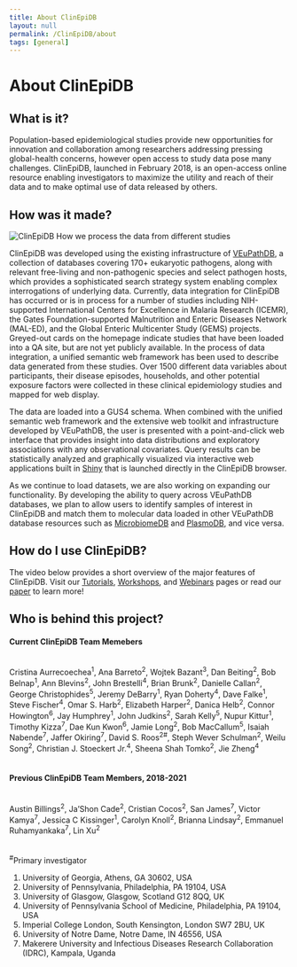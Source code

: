 ```yaml
---
title: About ClinEpiDB
layout: null
permalink: /ClinEpiDB/about
tags: [general]
---
```


<div id="ce-static-content">
  <h1>About ClinEpiDB</h1>

  <h2 id="what-is-it">What is it?</h2>
    <div>
      <p>Population-based epidemiological studies provide new opportunities for innovation and collaboration among researchers addressing pressing global-health concerns, however open access to study data pose many challenges. ClinEpiDB, launched in February 2018, is an open-access online resource enabling investigators to maximize the utility and reach of their data and to make optimal use of data released by others.
      </p>
    </div>

  <h2 id="how-was-it-made">How was it made?</h2>
  <div>
    <div>
      <img alt="ClinEpiDB How we process the data from different studies" src="/a/images/ClinEpiDB/ClinEpi_About_page_data_processing.png" />
    </div>
    <p>ClinEpiDB was developed using the existing infrastructure of <a target="_blank" href="https://veupathdb.org">VEuPathDB</a>, a collection of databases covering 170+ eukaryotic pathogens, along with relevant free-living and non-pathogenic species and select pathogen hosts, which provides a sophisticated search strategy system enabling complex interrogations of underlying data. Currently, data integration for ClinEpiDB has occurred or is in process for a number of studies including NIH-supported International Centers for Excellence in Malaria Research (ICEMR), the Gates Foundation-supported Malnutrition and Enteric Diseases Network (MAL-ED), and the Global Enteric Multicenter Study (GEMS) projects. Greyed-out cards on the homepage indicate studies that have been loaded into a QA site, but are not yet publicly available. In the process of data integration, a unified semantic web framework has been used to describe data generated from these studies. Over 1500 different data variables about participants, their disease episodes, households, and other potential exposure factors were collected in these clinical epidemiology studies and mapped for web display.
    </p>
    <p>The data are loaded into a GUS4 schema. When combined with the unified semantic web framework and the extensive web toolkit and infrastructure developed by VEuPathDB, the user is presented with a point-and-click web interface that provides insight into data distributions and exploratory associations with any observational covariates. Query results can be statistically analyzed and graphically visualized via interactive web applications built in <a target="_blank" href="https://shiny.rstudio.com">Shiny</a> that is launched directly in the ClinEpiDB browser.
    </p>
    <p>As we continue to load datasets, we are also working on expanding our functionality. By developing the ability to query across VEuPathDB databases, we plan to allow users to identify samples of interest in ClinEpiDB and match them to molecular data loaded in other VEuPathDB database resources such as <a target="_blank" href="http://microbiomedb.org">MicrobiomeDB</a> and <a target="_blank" href="http://plasmodb.org">PlasmoDB</a>, and vice versa.
    </p>
  </div>

  <h2 id="how-do-i-use-site">How do I use ClinEpiDB?</h2>
  <div>
     <!--    "{{ '/resources.html' | relative_url }}"    -->
     <!--   "/a/app/community/ClinEpiDB/resources.html"  -->
    <p>The video below provides a short overview of the major features of ClinEpiDB. Visit our <a target="_blank" href="/a/app/static-content/ClinEpiDB/tutorials.html">Tutorials</a>, <a target="_blank" href="/a/app/static-content/ClinEpiDB/workshops.html">Workshops</a>, and <a target="_blank" href="/a/app/static-content/ClinEpiDB/webinars.html">Webinars</a> pages or read our <a target="_blank" href="https://gatesopenresearch.org/articles/3-1661">paper</a> to learn more!</p>
    </div>

  <h2 id="who-is-behind-this-project">Who is behind this project?</h2>
  <div>
    <h4>Current ClinEpiDB Team Memebers</h4><br>
      <div>
        Cristina Aurrecoechea<sup>1</sup>, 
        Ana Barreto<sup>2</sup>, 
        Wojtek Bazant<sup>3</sup>, 
        Dan Beiting<sup>2</sup>, 
        Bob Belnap<sup>1</sup>, 
        Ann Blevins<sup>2</sup>, 
        John Brestelli<sup>4</sup>, 
        Brian Brunk<sup>2</sup>, 
        Danielle Callan<sup>2</sup>, 
        George Christophides<sup>5</sup>, 
        Jeremy DeBarry<sup>1</sup>, 
        Ryan Doherty<sup>4</sup>, 
        Dave Falke<sup>1</sup>, 
        Steve Fischer<sup>4</sup>, 
        Omar S. Harb<sup>2</sup>, 
        Elizabeth Harper<sup>2</sup>, 
        Danica Helb<sup>2</sup>, 
        Connor Howington<sup>6</sup>, 
        Jay Humphrey<sup>1</sup>, 
        John Judkins<sup>2</sup>, 
        Sarah Kelly<sup>5</sup>, 
        Nupur Kittur<sup>1</sup>, 
        Timothy Kizza<sup>7</sup>, 
        Dae Kun Kwon<sup>6</sup>, 
        Jamie Long<sup>2</sup>, 
        Bob MacCallum<sup>5</sup>, 
        Isaiah Nabende<sup>7</sup>, 
        Jaffer Okiring<sup>7</sup>, 
        David S. Roos<sup>2#</sup>, 
        Steph Wever Schulman<sup>2</sup>, 
        Weilu Song<sup>2</sup>, 
        Christian J. Stoeckert Jr.<sup>4</sup>, 
        Sheena Shah Tomko<sup>2</sup>, 
        Jie Zheng<sup>4</sup> 
      </div>
      <br>
    <h4>Previous ClinEpiDB Team Members, 2018-2021</h4><br>
      <div>
      Austin Billings<sup>2</sup>, 
      Ja’Shon Cade<sup>2</sup>, 
      Cristian Cocos<sup>2</sup>, 
      San James<sup>7</sup>, 
      Victor Kamya<sup>7</sup>, 
      Jessica C Kissinger<sup>1</sup>, 
      Carolyn Knoll<sup>2</sup>, 
      Brianna Lindsay<sup>2</sup>, 
      Emmanuel Ruhamyankaka<sup>7</sup>, 
      Lin Xu<sup>2</sup> 
      </div>
    <br>
    <br>
    <div>  
    <sup>#</sup>Primary investigator
    <ol>
      <li>University of Georgia, Athens, GA 30602, USA</li>
      <li>University of Pennsylvania, Philadelphia, PA 19104, USA</li>
      <li>University of Glasgow, Glasgow, Scotland G12 8QQ, UK</li>
      <li>University of Pennsylvania School of Medicine, Philadelphia, PA 19104, USA</li>
      <li>Imperial College London, South Kensington, London SW7 2BU, UK</li>
      <li>University of Notre Dame, Notre Dame, IN 46556, USA</li>
      <li>Makerere University and Infectious Diseases Research Collaboration (IDRC), Kampala, Uganda</li>
    </ol>
    </div>
  </div>

</div>

